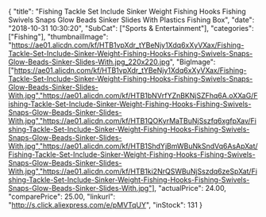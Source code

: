 {
	"title": "Fishing Tackle Set Include Sinker Weight Fishing Hooks Fishing Swivels Snaps Glow Beads Sinker Slides With Plastics Fishing Box",
	"date": "2018-10-31 10:30:20",
	"SubCat": ["Sports & Entertainment"],
	"categories": ["Fishing"],
	"thumbnailImage": "https://ae01.alicdn.com/kf/HTB1vpXdr_tYBeNjy1Xdq6xXyVXax/Fishing-Tackle-Set-Include-Sinker-Weight-Fishing-Hooks-Fishing-Swivels-Snaps-Glow-Beads-Sinker-Slides-With.jpg_220x220.jpg",
	"BigImage": ["https://ae01.alicdn.com/kf/HTB1vpXdr_tYBeNjy1Xdq6xXyVXax/Fishing-Tackle-Set-Include-Sinker-Weight-Fishing-Hooks-Fishing-Swivels-Snaps-Glow-Beads-Sinker-Slides-With.jpg","https://ae01.alicdn.com/kf/HTB1bNVrfYZnBKNjSZFhq6A.oXXaG/Fishing-Tackle-Set-Include-Sinker-Weight-Fishing-Hooks-Fishing-Swivels-Snaps-Glow-Beads-Sinker-Slides-With.jpg","https://ae01.alicdn.com/kf/HTB1QOKyrMaTBuNjSszfq6xgfpXav/Fishing-Tackle-Set-Include-Sinker-Weight-Fishing-Hooks-Fishing-Swivels-Snaps-Glow-Beads-Sinker-Slides-With.jpg","https://ae01.alicdn.com/kf/HTB1ShdYjBmWBuNkSndVq6AsApXat/Fishing-Tackle-Set-Include-Sinker-Weight-Fishing-Hooks-Fishing-Swivels-Snaps-Glow-Beads-Sinker-Slides-With.jpg","https://ae01.alicdn.com/kf/HTB1ki2NrQSWBuNjSszdq6zeSpXat/Fishing-Tackle-Set-Include-Sinker-Weight-Fishing-Hooks-Fishing-Swivels-Snaps-Glow-Beads-Sinker-Slides-With.jpg"],
	"actualPrice": 24.00,
	"comparePrice": 25.00,
	"linkurl": "http://s.click.aliexpress.com/e/pMVTqUY",
	"inStock": 131
}

